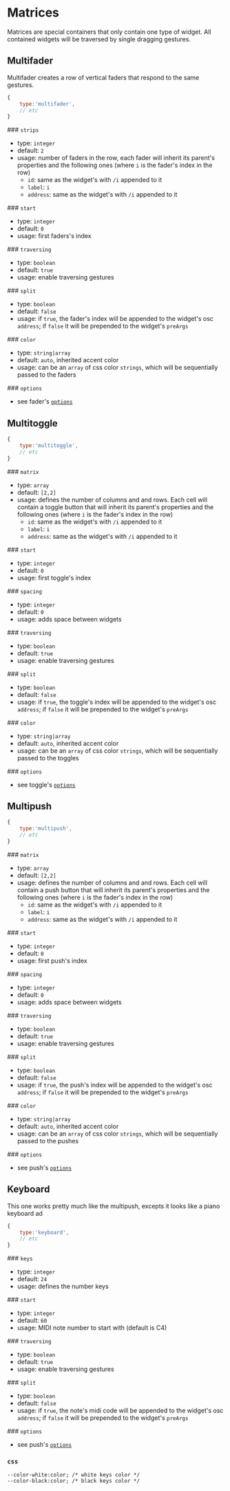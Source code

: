 # Matrices

Matrices are special containers that only contain one type of widget. All contained widgets will be traversed by single dragging gestures.

## Multifader

Multifader creates a row of vertical faders that respond to the same gestures.

```js
{
    type:'multifader',
    // etc
}
```

### `strips`
- type: `integer`
- default: `2`
- usage: number of faders in the row, each fader will inherit its parent's properties and the following ones (where `i` is the fader's index in the row)
    - `id`: same as the widget's with `/i` appended to it
    - `label`: `i`
    - `address`: same as the widget's with `/i` appended to it

### `start`
- type: `integer`
- default: `0`
- usage: first faders's index

### `traversing`
- type: `boolean`
- default: `true`
- usage: enable traversing gestures

### `split`
- type: `boolean`
- default: `false`
- usage: if `true`, the fader's index will be appended to the widget's osc `address`; if `false` it will be prepended to the widget's `preArgs`

### `color`
- type: `string|array`
- default: `auto`, inherited accent color
- usage: can be an `array` of css color `strings`, which will be sequentially passed to the faders

### `options`
- see fader's [`options`](sliders/#fader)





## Multitoggle
```js
{
    type:'multitoggle',
    // etc
}
```

### `matrix`
- type: `array`
- default: `[2,2]`
- usage: defines the number of columns and and rows. Each cell will contain a toggle button that will inherit its parent's properties and the following ones (where `i` is the fader's index in the row)
    - `id`: same as the widget's with `/i` appended to it
    - `label`: `i`
    - `address`: same as the widget's with `/i` appended to it

### `start`
- type: `integer`
- default: `0`
- usage: first toggle's index

### `spacing`
- type: `integer`
- default: `0`
- usage: adds space between widgets

### `traversing`
- type: `boolean`
- default: `true`
- usage: enable traversing gestures

### `split`
- type: `boolean`
- default: `false`
- usage: if `true`, the toggle's index will be appended to the widget's osc `address`; if `false` it will be prepended to the widget's `preArgs`

### `color`
- type: `string|array`
- default: `auto`, inherited accent color
- usage: can be an `array` of css color `strings`, which will be sequentially passed to the toggles



### `options`
- see toggle's [`options`](buttons/#toggle)



## Multipush
```js
{
    type:'multipush',
    // etc
}
```

### `matrix`
- type: `array`
- default: `[2,2]`
- usage: defines the number of columns and and rows. Each cell will contain a push button that will inherit its parent's properties and the following ones (where `i` is the fader's index in the row)
    - `id`: same as the widget's with `/i` appended to it
    - `label`: `i`
    - `address`: same as the widget's with `/i` appended to it

### `start`
- type: `integer`
- default: `0`
- usage: first push's index

### `spacing`
- type: `integer`
- default: `0`
- usage: adds space between widgets

### `traversing`
- type: `boolean`
- default: `true`
- usage: enable traversing gestures

### `split`
- type: `boolean`
- default: `false`
- usage: if `true`, the push's index will be appended to the widget's osc `address`; if `false` it will be prepended to the widget's `preArgs`

### `color`
- type: `string|array`
- default: `auto`, inherited accent color
- usage: can be an `array` of css color `strings`, which will be sequentially passed to the pushes

### `options`
- see push's [`options`](buttons/#push)



## Keyboard

This one works pretty much like the multipush, excepts it looks like a piano keyboard ad

```js
{
    type:'keyboard',
    // etc
}
```

### `keys`
- type: `integer`
- default: `24`
- usage: defines the number keys

### `start`
- type: `integer`
- default: `60`
- usage: MIDI note number to start with (default is C4)


### `traversing`
- type: `boolean`
- default: `true`
- usage: enable traversing gestures

### `split`
- type: `boolean`
- default: `false`
- usage: if `true`, the note's midi code will be appended to the widget's osc `address`; if `false` it will be prepended to the widget's `preArgs`

### `options`
- see push's [`options`](buttons/#push)

### `css`
```
--color-white:color; /* white keys color */
--color-black:color; /* black keys color */
```
